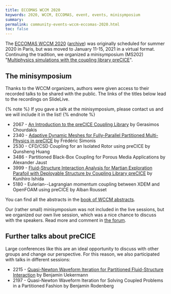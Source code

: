 ```yaml
---
title: ECCOMAS WCCM 2020
keywords: 2020, WCCM, ECCOMAS, event, events, minisymposium
summary:
permalink: community-events-wccm-eccomas-2020.html
toc: false
---
```


The [ECCOMAS WCCM 2020](https://www.wccm-eccomas2020.org/frontal/introduction.asp) ([archive](https://web.archive.org/web/20201203110253/https://www.wccm-eccomas2020.org/frontal/MSList.asp)) was originally scheduled for summer 2020 in Paris, but was moved to January 11-15, 2021 in a virtual format. Continuing the tradition, we organized a minisymposium (MS202) "[Multiphysics simulations with the coupling library preCICE](https://www.wccm-eccomas2020.org/admin/Files/FileAbstract/a202.pdf)".

## The minisymposium

Thanks to the WCCM organizers, authors were given access to their recorded talks to be shared with the public. The links of the titles below lead to the recordings on SlideLive.

{% note %}
If you gave a talk at the minisymposium, please contact us and we will include it in the list!
{% endnote %}

- 2067 - [An Introduction to the preCICE Coupling Library](https://slideslive.com/38944676) by Gerasimos Chourdakis
- 2340 - [Adaptive Dynamic Meshes for Fully-Parallel Partitioned Multi-Physics in preCICE](https://slideslive.com/38944678) by Frédéric Simonis
- 2530 - CFD/CSD Coupling for an Isolated Rotor using preCICE by Qunsheng Huang
- 3486 - Partitioned Black-Box Coupling for Porous Media Applications by Alexander Jaust
- 3999 - [Fluid-Structure Interaction Analysis for Martian Exploration Parafoil with Deployable Structure by Coupling Library preCICE](https://slideslive.com/38944341) by Kunihiro Ishida
- 5180 - Eulerian--Lagrangian momentum coupling between XDEM and OpenFOAM using preCICE by Alban Rousset

You can find all the abstracts in the [book of WCCM abstracts](https://www.wccm-eccomas2020.org/frontal/docs/WCCM-XIV-ECCOMAS-2020.pdf).

Our (rather small) minisymposium was not included in the live sessions, but we organized our own live session, which was a nice chance to discuss with the speakers. Read more and comment in [the forum](https://precice.discourse.group/t/precice-minisymposium-at-eccomas-wccm-2020-this-week/416).

## Further talks about preCICE

Large conferences like this are an ideal opportunity to discuss with other groups and change our perspective. For this reason, we also participated with talks in different sessions:

- 2215 - [Quasi-Newton Waveform Iteration for Partitioned Fluid-Structure Interaction](https://slideslive.com/38945082) by Benjamin Uekermann
- 2197 - Quasi-Newton Waveform Iteration for Solving Coupled Problems in a Partitioned Fashion by Benjamin Rodenberg
